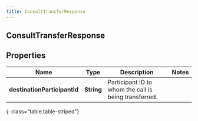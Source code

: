 ```yaml
---
title: ConsultTransferResponse
---
```

## ConsultTransferResponse

## Properties

|Name | Type | Description | Notes|
|------------ | ------------- | ------------- | -------------|
| **destinationParticipantId** | **String** | Participant ID to whom the call is being transferred. | |
{: class="table table-striped"}


